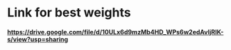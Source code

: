 # Link for best weights
#### https://drive.google.com/file/d/10ULx6d9mzMb4HD_WPs6w2edAvIjRlK-s/view?usp=sharing 
